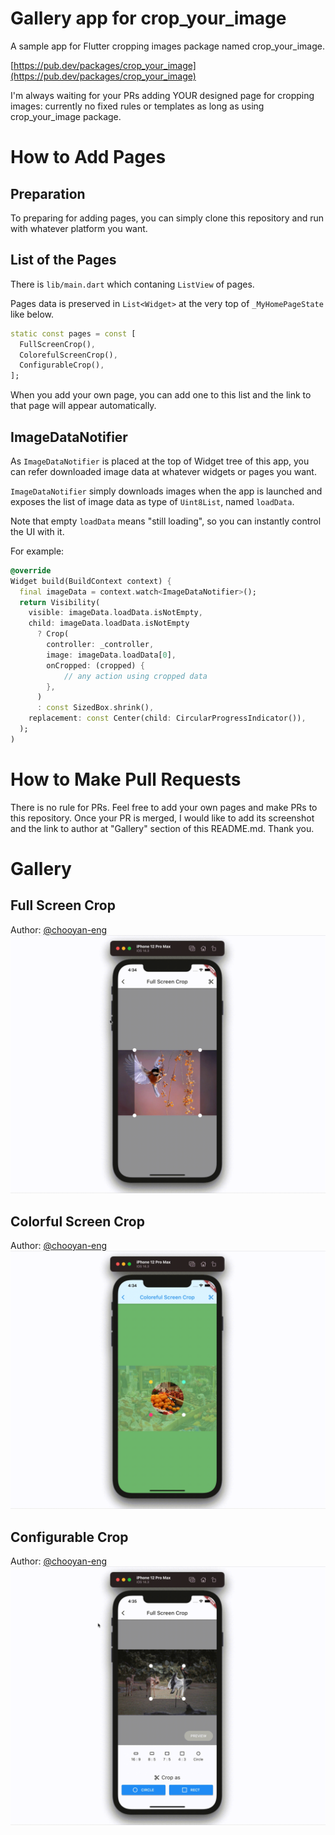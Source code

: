 # Gallery app for crop_your_image

A sample app for Flutter cropping images package named crop_your_image.

[https://pub.dev/packages/crop_your_image](https://pub.dev/packages/crop_your_image)

I'm always waiting for your PRs adding YOUR designed page for cropping images: currently no fixed rules or templates as long as using crop_your_image package.

# How to Add Pages

## Preparation

To preparing for adding pages, you can simply clone this repository and run with whatever platform you want.

## List of the Pages

There is `lib/main.dart` which contaning `ListView` of pages.

Pages data is preserved in `List<Widget>` at the very top of `_MyHomePageState` like below.

```dart
static const pages = const [
  FullScreenCrop(),
  ColorefulScreenCrop(),
  ConfigurableCrop(),
];
```

When you add your own page, you can add one to this list and the link to that page will appear automatically.

## ImageDataNotifier

As `ImageDataNotifier` is placed at the top of Widget tree of this app, you can refer downloaded image data at whatever widgets or pages you want.

`ImageDataNotifier` simply downloads images when the app is launched and exposes the list of image data as type of `Uint8List`, named `loadData`.

Note that empty `loadData` means "still loading", so you can instantly control the UI with it.

For example:

```dart
@override
Widget build(BuildContext context) {
  final imageData = context.watch<ImageDataNotifier>();
  return Visibility(
    visible: imageData.loadData.isNotEmpty,
    child: imageData.loadData.isNotEmpty
      ? Crop(
        controller: _controller,
        image: imageData.loadData[0],
        onCropped: (cropped) {
            // any action using cropped data
        },
      )
      : const SizedBox.shrink(),
    replacement: const Center(child: CircularProgressIndicator()),
  );
)
```

# How to Make Pull Requests

There is no rule for PRs. Feel free to add your own pages and make PRs to this repository. Once your PR is merged, I would like to add its screenshot and the link to author at "Gallery" section of this README.md. Thank you.

# Gallery

## Full Screen Crop

Author: [@chooyan-eng](https://github.com/chooyan-eng)
![Full Screen Crop](./screenshots/cyig_1.gif)

## Colorful Screen Crop
Author: [@chooyan-eng](https://github.com/chooyan-eng)
![Colorful Screen Crop](./screenshots/cyig_2.gif)

## Configurable Crop
Author: [@chooyan-eng](https://github.com/chooyan-eng)
![Configurable Crop](./screenshots/cyig_3.gif)

